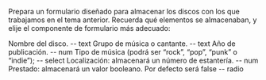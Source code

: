 Prepara un formulario diseñado para almacenar los discos con los que trabajamos en el tema anterior. Recuerda qué elementos se almacenaban, y elije el componente de formulario más adecuado:

Nombre del disco. -- text
Grupo de música o cantante. -- text
Año de publicación. -- num
Tipo de música (podrá ser “rock”, “pop”, “punk” o “indie”); -- select
Localización: almacenará un número de estantería. -- num 
Prestado: almacenará un valor booleano. Por defecto será false -- radio